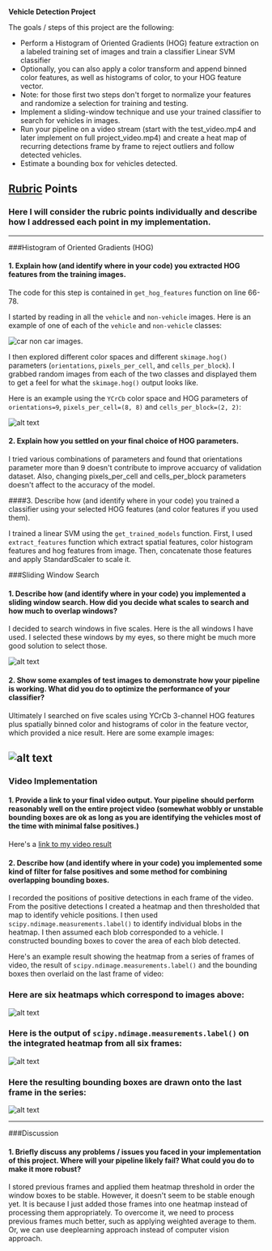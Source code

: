 **Vehicle Detection Project**

The goals / steps of this project are the following:

* Perform a Histogram of Oriented Gradients (HOG) feature extraction on a labeled training set of images and train a classifier Linear SVM classifier
* Optionally, you can also apply a color transform and append binned color features, as well as histograms of color, to your HOG feature vector.
* Note: for those first two steps don't forget to normalize your features and randomize a selection for training and testing.
* Implement a sliding-window technique and use your trained classifier to search for vehicles in images.
* Run your pipeline on a video stream (start with the test_video.mp4 and later implement on full project_video.mp4) and create a heat map of recurring detections frame by frame to reject outliers and follow detected vehicles.
* Estimate a bounding box for vehicles detected.

[//]: # (Image References)
[image1]: ./examples/car_not_car.png
[image2]: ./examples/HOG.jpg
[image3]: ./examples/sliding_windows.jpg
[image4]: ./examples/sliding_window.jpg
[image5]: ./examples/bboxes_and_heat.png
[image6]: ./examples/labels_map.png
[image7]: ./examples/output_bboxes.png


## [Rubric](https://review.udacity.com/#!/rubrics/513/view) Points
### Here I will consider the rubric points individually and describe how I addressed each point in my implementation.

---

###Histogram of Oriented Gradients (HOG)

#### 1. Explain how (and identify where in your code) you extracted HOG features from the training images.

The code for this step is contained in `get_hog_features` function on line 66-78.

I started by reading in all the `vehicle` and `non-vehicle` images. Here is an example of one of each of the `vehicle` and `non-vehicle` classes:

![car non car images.][image1]

I then explored different color spaces and different `skimage.hog()` parameters (`orientations`, `pixels_per_cell`, and `cells_per_block`).  I grabbed random images from each of the two classes and displayed them to get a feel for what the `skimage.hog()` output looks like.

Here is an example using the `YCrCb` color space and HOG parameters of `orientations=9`, `pixels_per_cell=(8, 8)` and `cells_per_block=(2, 2)`:

![alt text][image2]


#### 2. Explain how you settled on your final choice of HOG parameters.

I tried various combinations of parameters and found that orientations parameter more than 9 doesn't contribute to improve accuarcy of validation dataset. Also, changing pixels_per_cell and cells_per_block parameters doesn't affect to the accuracy of the model.


####3. Describe how (and identify where in your code) you trained a classifier using your selected HOG features (and color features if you used them).

I trained a linear SVM using the `get_trained_models` function. First, I used `extract_features` function which extract spatial features, color histogram features and hog features from image. Then, concatenate those features and apply StandardScaler to scale it.


###Sliding Window Search

#### 1. Describe how (and identify where in your code) you implemented a sliding window search. How did you decide what scales to search and how much to overlap windows?

I decided to search windows in five scales. Here is the all windows I have used. I selected these windows by my eyes, so there might be much more good solution to select those.

![alt text][image3]


#### 2. Show some examples of test images to demonstrate how your pipeline is working.  What did you do to optimize the performance of your classifier?

Ultimately I searched on five scales using YCrCb 3-channel HOG features plus spatially binned color and histograms of color in the feature vector, which provided a nice result.  Here are some example images:

![alt text][image4]
---


### Video Implementation

#### 1. Provide a link to your final video output.  Your pipeline should perform reasonably well on the entire project video (somewhat wobbly or unstable bounding boxes are ok as long as you are identifying the vehicles most of the time with minimal false positives.)
Here's a [link to my video result](./output_images/project_video_result.mp4)


#### 2. Describe how (and identify where in your code) you implemented some kind of filter for false positives and some method for combining overlapping bounding boxes.

I recorded the positions of positive detections in each frame of the video. From the positive detections I created a heatmap and then thresholded that map to identify vehicle positions. I then used `scipy.ndimage.measurements.label()` to identify individual blobs in the heatmap. I then assumed each blob corresponded to a vehicle.  I constructed bounding boxes to cover the area of each blob detected.

Here's an example result showing the heatmap from a series of frames of video, the result of `scipy.ndimage.measurements.label()` and the bounding boxes then overlaid on the last frame of video:

### Here are six heatmaps which correspond to images above:

![alt text][image5]

### Here is the output of `scipy.ndimage.measurements.label()` on the integrated heatmap from all six frames:
![alt text][image6]

### Here the resulting bounding boxes are drawn onto the last frame in the series:
![alt text][image7]


---

###Discussion

#### 1. Briefly discuss any problems / issues you faced in your implementation of this project.  Where will your pipeline likely fail?  What could you do to make it more robust?

I stored previous frames and applied them heatmap threshold in order the window boxes to be stable. However, it doesn't seem to be stable enough yet. It is because I just added those frames into one heatmap instead of processing them appropriately.
To overcome it, we need to process previous frames much better, such as applying weighted average to them.
Or, we can use deeplearning approach instead of computer vision approach.
